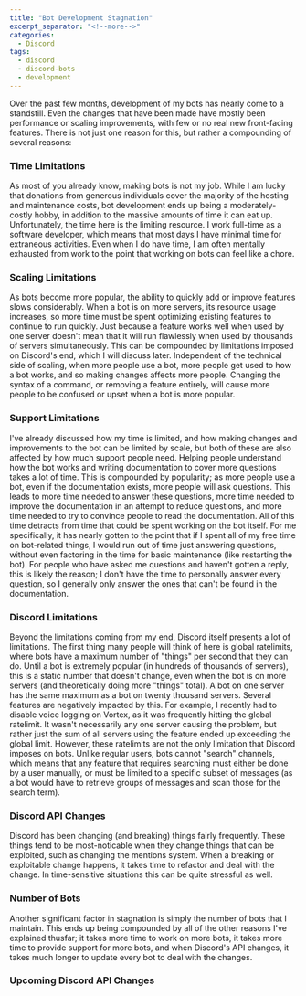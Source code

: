 ```yaml
---
title: "Bot Development Stagnation"
excerpt_separator: "<!--more-->"
categories:
  - Discord
tags:
  - discord
  - discord-bots
  - development
---
```


Over the past few months, development of my bots has nearly come to a standstill. Even the changes that have been made have mostly been performance or scaling improvements, with few or no real new front-facing features. There is not just one reason for this, but rather a compounding of several reasons:

### Time Limitations
As most of you already know, making bots is not my job. While I am lucky that donations from generous individuals cover the majority of the hosting and maintenance costs, bot development ends up being a moderately-costly hobby, in addition to the massive amounts of time it can eat up. Unfortunately, the time here is the limiting resource. I work full-time as a software developer, which means that most days I have minimal time for extraneous activities. Even when I do have time, I am often mentally exhausted from work to the point that working on bots can feel like a chore. 

### Scaling Limitations
As bots become more popular, the ability to quickly add or improve features slows considerably. When a bot is on more servers, its resource usage increases, so more time must be spent optimizing existing features to continue to run quickly. Just because a feature works well when used by one server doesn't mean that it will run flawlessly when used by thousands of servers simultaneously. This can be compounded by limitations imposed on Discord's end, which I will discuss later. Independent of the technical side of scaling, when more people use a bot, more people get used to how a bot works, and so making changes affects more people. Changing the syntax of a command, or removing a feature entirely, will cause more people to be confused or upset when a bot is more popular.

### Support Limitations
I've already discussed how my time is limited, and how making changes and improvements to the bot can be limited by scale, but both of these are also affected by how much support people need. Helping people understand how the bot works and writing documentation to cover more questions takes a lot of time. This is compounded by popularity; as more people use a bot, even if the documentation exists, more people will ask questions. This leads to more time needed to answer these questions, more time needed to improve the documentation in an attempt to reduce questions, and more time needed to try to convince people to read the documentation. All of this time detracts from time that could be spent working on the bot itself. For me specifically, it has nearly gotten to the point that if I spent all of my free time on bot-related things, I would run out of time just answering questions, without even factoring in the time for basic maintenance (like restarting the bot). For people who have asked me questions and haven't gotten a reply, this is likely the reason; I don't have the time to personally answer every question, so I generally only answer the ones that can't be found in the documentation.

### Discord Limitations
Beyond the limitations coming from my end, Discord itself presents a lot of limitations. The first thing many people will think of here is global ratelimits, where bots have a maximum number of "things" per second that they can do. Until a bot is extremely popular (in hundreds of thousands of servers), this is a static number that doesn't change, even when the bot is on more servers (and theoretically doing more "things" total). A bot on one server has the same maximum as a bot on twenty thousand servers. Several features are negatively impacted by this. For example, I recently had to disable voice logging on Vortex, as it was frequently hitting the global ratelimit. It wasn't necessarily any one server causing the problem, but rather just the sum of all servers using the feature ended up exceeding the global limit. However, these ratelimits are not the only limitation that Discord imposes on bots. Unlike regular users, bots cannot "search" channels, which means that any feature that requires searching must either be done by a user manually, or must be limited to a specific subset of messages (as a bot would have to retrieve groups of messages and scan those for the search term). 

### Discord API Changes
Discord has been changing (and breaking) things fairly frequently. These things tend to be most-noticable when they change things that can be exploited, such as changing the mentions system. When a breaking or exploitable change happens, it takes time to refactor and deal with the change. In time-sensitive situations this can be quite stressful as well.

### Number of Bots
Another significant factor in stagnation is simply the number of bots that I maintain. This ends up being compounded by all of the other reasons I've explained thusfar; it takes more time to work on more bots, it takes more time to provide support for more bots, and when Discord's API changes, it takes much longer to update every bot to deal with the changes.

### Upcoming Discord API Changes
